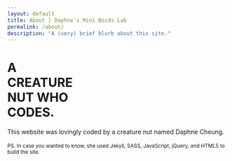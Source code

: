 ```yaml
---
layout: default
title: About | Daphne's Mini Boids Lab
permalink: /about/
description: "A (very) brief blurb about this site."
---
```


<main>
    <div class="mini-gap"></div>
    <h1 class="big-title nuttify">
        <span>A<br><span class="thick">CREATURE</span> <br>NUT WHO<br> <span class="thick">CODES.</span></span>
    </h1>
    <div class="row">
        <div class="col-6">
            <div class="about-description">
                <p>
                   This website was lovingly coded by a creature nut named Daphne Cheung.<br><br>
                   <small>
                     PS. In case you wanted to know, she used Jekyll, SASS, JavaScript, jQuery, and HTML5 to build the site.
                   </small>
                </p>
            </div>
        </div>
    </div>
    <div class="mini-gap"></div>
</main>

